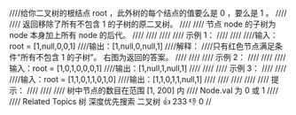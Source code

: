 ////给你二叉树的根结点 root ，此外树的每个结点的值要么是 0 ，要么是 1 。 
////
//// 返回移除了所有不包含 1 的子树的原二叉树。 
////
//// 节点 node 的子树为 node 本身加上所有 node 的后代。 
////
//// 
////
//// 示例 1： 
////
//// 
////输入：root = [1,null,0,0,1]
////输出：[1,null,0,null,1]
////解释：
////只有红色节点满足条件“所有不包含 1 的子树”。 右图为返回的答案。
//// 
////
//// 示例 2： 
////
//// 
////输入：root = [1,0,1,0,0,0,1]
////输出：[1,null,1,null,1]
//// 
////
//// 示例 3： 
////
//// 
////输入：root = [1,1,0,1,1,0,1,0]
////输出：[1,1,0,1,1,null,1]
//// 
////
//// 
////
//// 提示： 
////
//// 
//// 树中节点的数目在范围 [1, 200] 内 
//// Node.val 为 0 或 1 
//// 
//// Related Topics 树 深度优先搜索 二叉树 👍 233 👎 0
//
